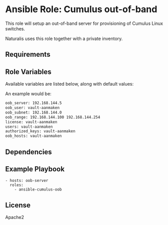 # Ansible Role: Cumulus out-of-band

This role will setup an out-of-band server for provisioning of Cumulus Linux switches.

Naturalis uses this role together with a private inventory.

## Requirements


## Role Variables

Available variables are listed below, along with default values:

An example would be:

```bash
oob_server: 192.168.144.5
oob_user: vault-aanmaken
oob_subnet: 192.168.144.0
oob_range: 192.168.144.100 192.168.144.254
license: vault-aanmaken
users: vault-aanmaken
authorized_keys: vault-aanmaken
oob_hosts: vault-aanmaken
```

## Dependencies


## Example Playbook

    - hosts: oob-server
      roles:
        - ansible-cumulus-oob

## License

Apache2

